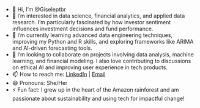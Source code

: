 - 👋 Hi, I’m @Giseleptbr  
- 👀 I’m interested in data science, financial analytics, and applied data research. I’m particularly fascinated by how investor sentiment influences investment decisions and fund performance.  
- 🌱 I’m currently learning advanced data engineering techniques, improving my Python and R skills, and exploring frameworks like ARIMA and AI-driven forecasting tools.  
- 💞️ I’m looking to collaborate on projects involving data analysis, machine learning, and financial modeling. I also love contributing to discussions on ethical AI and improving user experience in tech products.  
- 📫 How to reach me: [LinkedIn](https://www.linkedin.com/in/gisele-fonseca-ptbr) | [Email](mailto:giseleptbr@hotmail.com)  
- 😄 Pronouns: She/Her  
- ⚡ Fun fact: I grew up in the heart of the Amazon rainforest and am passionate about sustainability and using tech for impactful change!  
